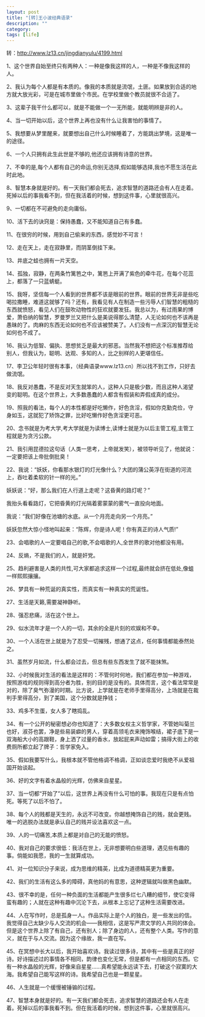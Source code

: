 ```yaml
---
layout: post
title: "[转]王小波经典语录"
description: ""
category:
tags: [life]
---
```



转：http://www.lz13.cn/jingdianyulu/4199.html

1、这个世界自始至终只有两种人：一种是像我这样的人，一种是不像我这样的人。

2、我认为每个人都是有本质的。像我的本质就是流氓，土匪。如果放到合适的地方就大放光彩，可是在城市里做个市民。在学校里做个教员就很不合适了。

3、这辈子我干什么都可以，就是不能做一个一无所能，就能明辨是非的人。

4、当一切开始以后，这个世界上再也没有什么让我害怕的事情了。

5、我想要从梦里醒来，就要想出自己什么时候睡着了，方能跳出梦境，这是唯一的途径。

6、一个人只拥有此生此世是不够的,他还应该拥有诗意的世界。

7、不幸的是,每个人都有自己的命运,你别无选择,假如能够选择,我也不愿生活在此时此地。

8、智慧本身就是好的。有一天我们都会死去，追求智慧的道路还会有人在走着。死掉以后的事我看不到，但在我活着的时候，想到这件事，心里就很高兴。

9、一切都在不可避免的走向庸俗。

10、活下去的诀窍是：保持愚蠢，又不能知道自己有多蠢。

11、在很穷的时候，用到自己偷来的东西，感觉妙不可言！

12、走在天上，走在寂静里，而阴茎倒挂下来。

13、井底之蛙也拥有一片天空。

14、孤独，寂静，在两条竹篱笆之中，篱笆上开满了紫色的牵牛花，在每个花蕊上，都落了一只蓝蜻蜓。

15、我呀，坚信每一个人看到的世界都不该是眼前的世界。眼前的世界无非是些吃喝拉撒睡，难道这就够了吗？还有，我看见有人在制造一些污辱人们智慧的粗糙的东西就愤怒，看见人们在鼓吹动物性的狂欢就要发狂。我总以为，有过雨果的博爱，萧伯纳的智慧，罗曼罗兰又把什么是美说得那么清楚，人无论如何也不该再是愚昧的了。肉麻的东西无论如何也不应该被赞美了。人们没有一点深沉的智慧无论如何也不成了。

16、我认为低智、偏执、思想贫乏是最大的邪恶。当然我不想把这个标准推荐给别人，但我认为，聪明、达观、多知的人，比之别样的人更堪信任。

17、李卫公年轻时很有本事，（经典语录www.lz13.cn）所以找不到工作，只好去做流氓。

18、我反对愚蠢，不是反对天生就笨的人，这种人只是极少数，而且这种人渴望变的聪明。在这个世界上，大多数愚蠢的人都含有假装和弄假成真的成分。

19、照我的看法，每个人的本性都是好吃懒作，好色贪淫，假如你克勤克俭，守身如玉，这就犯了矫饰之罪，比好吃懒作好色贪淫更可恶。

20、念书就是为考大学,考大学就是为读博士,读博士就是为以后主管工程,主管工程就是为贪污公款。

21、我引用昆德拉这句话（人类一思考，上帝就发笑），被领导听见了，他就说：一定要把该上帝批倒批臭！

22、我说：“妖妖，你看那水银灯的灯光像什么？大团的蒲公英浮在街道的河流上，吞吐着柔软的针一样的光。”

妖妖说：“好，那么我们在人行道上走呢？这昏黄的路灯呢？”

我抬头看看路灯，它把昏黄的灯光隔着雾蒙蒙的雾气一直投向地面。

我说：“我们好像在池塘的水底。从一个月亮走向另一个月亮。”

妖妖忽然大惊小怪地叫起来：“陈辉，你是诗人呢！你有真正的诗人气质!”

23、会唱歌的人一定要唱自己的歌,不会唱歌的人,全世界的歌对他都没有用。

24、反熵，不是我们的人，就是奸党。

25、趋利避害是人类的共性,可大家都追求这样一个过程,最终就会挤在低处,像蛆一样熙熙攘攘。

26、梦具有一种荒诞的真实性，而真实有一种真实的荒诞性。

27、生活是天籁,需要凝神静听。

28、强忍悲痛，活在这个世上。

29、似水流年才是一个人的一切，其余的全是片刻的欢娱和不幸。

30、一个人活在世上就是为了忍受一切摧残，想通了这点，任何事情都能泰然处之。

31、虽然岁月如流，什么都会过去，但总有些东西发生了就不能抹煞。

32、小时候我对生活的看法是这样的：不管何时何地，我们都在参加一种游戏，按照游戏的规则得到高分者为胜，别的目的是没有的。具体而言，这个看法常常是对的，除了臭气弥漫的时期。比方说，上学就是在老师手里得高分，上场就是在裁判手里得高分，到了美国，这个分数就是挣钱；

33、鸡多不生蛋，女人多了瞎捣乱。

34、有一个公开的秘密想必你也知道了：大多数女权主义哲学家，不管她叫菊兰也好，淑芬也罢，净是些易装癖的男人，穿着高领毛衣来掩饰喉结，裙子底下是一双海船大小的高跟鞋，身上洒了过量的香水，放起屁来声动如雷；搞得大街上的收费厕所都立起了牌子：哲学家免入。

35、假如我要写什么，我根本就不管他格调不格调，正如谈恋爱时我绝不从爱祖国开始谈起。

36、好的文字有着水晶般的光辉，仿佛来自星星。

37、当一切都“开始了”以后，这世界上再没有什么可怕的事。我现在只是有点怕死。等死了以后不怕了。

38、每个人的贱都是天生的，永远不可改变。你越想掩饰自己的贱，就会更贱。唯一的逃脱办法就是承认自己的贱并设法喜欢这一点。

39、人的一切痛苦,本质上都是对自己的无能的愤怒。

40、我对自己的要求很低：我活在世上，无非想要明白些道理，遇见些有趣的事。倘能如我愿，我的一生就算成功。

41、对一位知识分子来说，成为思维的精英，比成为道德精英更为重要。

42、我们的生活有这么多的障碍，真他妈的有意思，这种逻辑就叫做黑色幽默。

43、很不幸的是，任何一种负面的生活都能产生很多烂七八糟的细节，使它变得蛮有趣的；人就在这种有趣中沉沦下去，从根本上忘记了这种生活需要改进。

44、人在写作时，总是孤身一人。作品实际上是个人的独白，是一些发出的信。我觉得自己太缺少与人交流的机会——我相信，这是写严肃文学的人共同的体会。但是这个世界上除了有自己，还有别人；除了身边的人，还有整个人类。写作的意义，就在于与人交流。因为这个缘故，我一直在写。

45、在冥想中长大以后，我开始喜欢诗。我读过很多诗，其中有一些是真正的好诗。好诗描述过的事情各不相同，韵律也变化无常，但是都有一点相同的东西。它有一种水晶般的光辉，好像来自星星……真希望能永远读下去，打破这个寂寞的大海。我希望自己能写这样的诗。我希望自己也是一颗星星。

46、人生就是一个缓慢被锤骟的过程。

47、智慧本身就是好的。有一天我们都会死去，追求智慧的道路还会有人在走着。死掉以后的事我看不到。但在我活着的时候，想到这件事，心里就很高兴。
